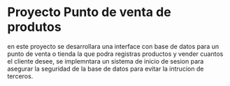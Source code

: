 # Proyecto Punto de venta de produtos
en este proyecto se desarrollara una interface con base de datos para un punto de venta o tienda la que podra registras productos y vender cuantos el cliente desee, se implemntara un sistema de inicio de sesion para asegurar la seguridad de la base de datos para evitar la intrucion de terceros.
